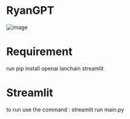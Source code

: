 # RyanGPT
![image](https://github.com/ashakeem/RyanGPT/assets/125868067/b7314fbf-ad8d-423e-af85-11687abd4fdd)

# Requirement
run pip install openai lanchain streamlit

# Streamlit
to run use the command : streamlit run main.py
